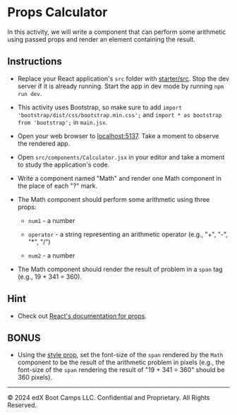# Props Calculator

In this activity, we will write a component that can perform some arithmetic using passed props and render an element containing the result.

## Instructions

* Replace your React application's `src` folder with [starter/src](starter/src). Stop the dev server if it is already running. Start the app in dev mode by running `npm run dev`.

* This activity uses Bootstrap, so make sure to add `import 'bootstrap/dist/css/bootstrap.min.css';` and `import * as bootstrap from 'bootstrap';` in `main.jsx`.

* Open your web browser to [localhost:5137](http://localhost:5137). Take a moment to observe the rendered app.

* Open `src/components/Calculator.jsx` in your editor and take a moment to study the application's code.

* Write a component named "Math" and render one Math component in the place of each "?" mark.

* The Math component should perform some arithmetic using three props:

  * `num1` - a number

  * `operator` -  a string representing an arithmetic operator (e.g., "+", "-", "*", "/")

  * `num2` - a number

* The Math component should render the result of problem in a `span` tag (e.g., 19 + 341 = 360).

## Hint

* Check out [React's documentation for props](https://react.dev/learn/passing-props-to-a-component).

## BONUS

* Using the [style prop](https://react.dev/reference/react-dom/components/common#applying-css-styles), set the font-size of the `span` rendered by the `Math` component to be the result of the arithmetic problem in pixels (e.g., the font-size of the `span` rendering the result of "19 + 341 = 360" should be 360 pixels).

---

© 2024 edX Boot Camps LLC. Confidential and Proprietary. All Rights Reserved.
